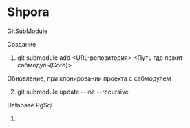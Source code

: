 # Shpora

GitSubModule

Создание
1. git submodule add <URL-репозитория> <Путь где лежит сабмодуль(Core)>

Обновление, при клонировании проекта с сабмодулем

2. git submodule update --init --recursive

Database PgSql

1.
